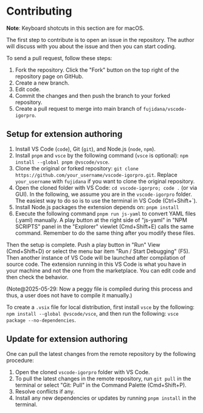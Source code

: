 Contributing
====

**Note**: Keyboard shotcuts in this section are for macOS.

The first step to contribute is to open an issue in the repository. The author will discuss with you about the issue and then you can start coding.

To send a pull request, follow these steps:

1. Fork the repository. Click the "Fork" button on the top right of the repository page on GitHub.
2. Create a new branch.
3. Edit code.
4. Commit the changes and then push the branch to your forked repository.
5. Create a pull request to merge into main branch of `fujidana/vscode-igorpro`.

Setup for extension authoring
----

1. Install VS Code (`code`), Git (`git`), and Node.js (`node`, `npm`).
2. Install `pnpm` and `vsce` by the following command (`vsce` is optional): `npm install --global pnpm @vscode/vsce`.
3. Clone the original or forked repository: `git clone https://github.com/your_username/vscode-igorpro.git`. Replace `your_username` with `fujidana` if you want to clone the original repository.
4. Open the cloned folder with VS Code: `cd vscode-igorpro; code .` (or via GUI). In the following, we assume you are in the `vscode-igorpro` folder. The easiest way to do so is to use the terminal in VS Code (Ctrl+Shift+`).
5. Install Node.js packages the extension depends on: `pnpm install`
6. Execute the following command `pnpm run js-yaml` to convert YAML files (.yaml) manually.
A play button at the right side of "js-yaml" in "NPM SCRIPTS" panel in the "Explorer" viewlet (Cmd+Shift+E) calls the same command. Remember to do the same thing after you modify these files.

Then the setup is complete.
Push a play button in "Run" View (Cmd+Shift+D) or select the menu bar item "Run / Start Debugging" (F5). Then another instance of VS Code will be launched after compilation of source code. The extension running in this VS Code is what you have in your machine and not the one from the marketplace. You can edit code and then check the behavior.

(Note@2025-05-29: Now a peggy file is compiled during this process and thus, a user does not have to compile it manually.)

To create a `.vsix` file for local distribution, first install `vsce` by the following: `npm install --global @vscode/vsce`, and then run the following: `vsce package --no-dependencies`.

Update for extension authoring
----

One can pull the latest changes from the remote repository by the following procedure:

1. Open the cloned `vscode-igorpro` folder with VS Code.
2. To pull the latest changes in the remote repository, run `git pull` in the terminal or select "Git: Pull" in the Command Palette (Cmd+Shift+P).
3. Resolve conflicts if any.
4. Install any new dependencies or updates by running `pnpm install` in the terminal.
